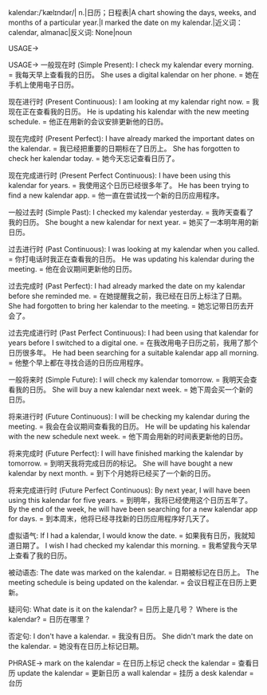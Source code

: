 kalendar:/ˈkælɪndər/| n.|日历；日程表|A chart showing the days, weeks, and months of a particular year.|I marked the date on my kalendar.|近义词：calendar, almanac|反义词: None|noun

USAGE->

USAGE->
一般现在时 (Simple Present):
I check my kalendar every morning. = 我每天早上查看我的日历。
She uses a digital kalendar on her phone. = 她在手机上使用电子日历。

现在进行时 (Present Continuous):
I am looking at my kalendar right now. = 我现在正在查看我的日历。
He is updating his kalendar with the new meeting schedule. = 他正在用新的会议安排更新他的日历。

现在完成时 (Present Perfect):
I have already marked the important dates on the kalendar. = 我已经把重要的日期标在了日历上。
She has forgotten to check her kalendar today. = 她今天忘记查看日历了。

现在完成进行时 (Present Perfect Continuous):
I have been using this kalendar for years. = 我使用这个日历已经很多年了。
He has been trying to find a new kalendar app. = 他一直在尝试找一个新的日历应用程序。

一般过去时 (Simple Past):
I checked my kalendar yesterday. = 我昨天查看了我的日历。
She bought a new kalendar for next year. = 她买了一本明年用的新日历。

过去进行时 (Past Continuous):
I was looking at my kalendar when you called. = 你打电话时我正在查看我的日历。
He was updating his kalendar during the meeting. = 他在会议期间更新他的日历。

过去完成时 (Past Perfect):
I had already marked the date on my kalendar before she reminded me. = 在她提醒我之前，我已经在日历上标注了日期。
She had forgotten to bring her kalendar to the meeting. = 她忘记带日历去开会了。

过去完成进行时 (Past Perfect Continuous):
I had been using that kalendar for years before I switched to a digital one. = 在我改用电子日历之前，我用了那个日历很多年。
He had been searching for a suitable kalendar app all morning. = 他整个早上都在寻找合适的日历应用程序。


一般将来时 (Simple Future):
I will check my kalendar tomorrow. = 我明天会查看我的日历。
She will buy a new kalendar next week. = 她下周会买一个新的日历。

将来进行时 (Future Continuous):
I will be checking my kalendar during the meeting. = 我会在会议期间查看我的日历。
He will be updating his kalendar with the new schedule next week. = 他下周会用新的时间表更新他的日历。

将来完成时 (Future Perfect):
I will have finished marking the kalendar by tomorrow. = 到明天我将完成日历的标记。
She will have bought a new kalendar by next month. = 到下个月她将已经买了一个新的日历。

将来完成进行时 (Future Perfect Continuous):
By next year, I will have been using this kalendar for five years. = 到明年，我将已经使用这个日历五年了。
By the end of the week, he will have been searching for a new kalendar app for days. = 到本周末，他将已经寻找新的日历应用程序好几天了。

虚拟语气:
If I had a kalendar, I would know the date. = 如果我有日历，我就知道日期了。
I wish I had checked my kalendar this morning. = 我希望我今天早上查看了我的日历。

被动语态:
The date was marked on the kalendar. = 日期被标记在日历上。
The meeting schedule is being updated on the kalendar. = 会议日程正在日历上更新。

疑问句:
What date is it on the kalendar? = 日历上是几号？
Where is the kalendar? = 日历在哪里？

否定句:
I don't have a kalendar. = 我没有日历。
She didn't mark the date on the kalendar. = 她没有在日历上标记日期。


PHRASE->
mark on the kalendar = 在日历上标记
check the kalendar = 查看日历
update the kalendar = 更新日历
a wall kalendar = 挂历
a desk kalendar = 台历
